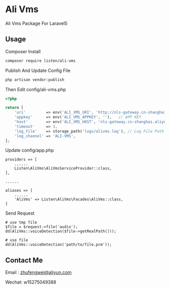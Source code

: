 # Ali Vms
Ali Vms Package For Laravel5

## Usage

Composer Install

```sh
composer require listen/ali-vms
```

Publish And Update Config File

```sh
php artisan vendor:publish
```

Then Edit config/ali-vms.php

```php
<?php

return [
    'uri'         => env('ALI_VMS_URI', 'http://nls-gateway.cn-shanghai.aliyuncs.com/stream/v1/asr'),  // Request Uri
    'appkey'      => env('ALI_VMS_APPKEY', ''),   // APP KEY                                      
    'host'        => env('ALI_VMS_HOST', 'nls-gateway.cn-shanghai.aliyuncs.com'),  // Host
    'timeout'     => 3,
    'log_file'    => storage_path('logs/alivms.log'), // Log File Path
    'log_channel' => 'ALI-VMS',
];
```

Update config/app.php
```
providers => [
    ......
    Listen\AliVms\AliVmsServiceProvider::class,
],

......

aliases => [
    ......
    'AliVms' => Listen\AliVms\Facades\AliVms::class,
] 
```

Send Request

```
# use tmp file
$file = $request->file('audio');
dd(AliVms::voiceDetection($file->getRealPath()));

# use file 
dd(AliVms::voiceDetection('path/to/file.pcm'));
```

## Contact Me

Email : zhufengwei@aliyun.com

Wechat: w15275049388



